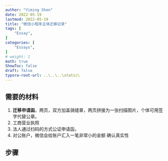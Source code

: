 ```yaml
---
author: "Yiming Shen"
date: 2022-05-19
lastmod: 2022-05-19
title: "微信小程序主体迁移记录"
tags: [
    "Essay",
]
categories: [
    "Essays", 
]
# weight: 1
math: true
ShowToc: false
draft: false
typora-root-url: ..\..\..\static\
---
```


## 需要的材料

1. **迁移申请函**，两页，双方加盖骑缝章，两页拼接为一张扫描图片，个体可用签字代替公章。
2. 工商营业执照    
3. 法人通过扫码的方式公证申请函，
4. 对公账户，微信会给账户汇入一笔非常小的金额 确认真实性

## 步骤

